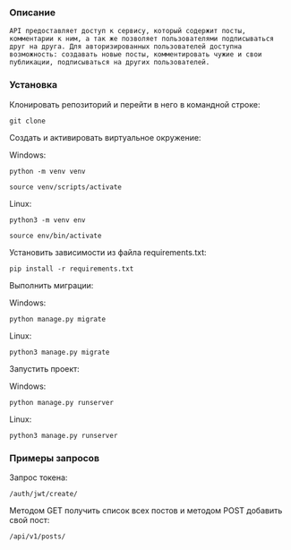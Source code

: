 ### Описание
```
API предоставляет доступ к сервису, который содержит посты, комментарии к ним, а так же позволяет пользователями подписываться друг на друга. Для авторизированных пользователей доступна возможность: создавать новые посты, комментировать чужие и свои публикации, подписываться на других пользователей.
```

### Установка

Клонировать репозиторий и перейти в него в командной строке:

```
git clone
```

Создать и активировать виртуальное окружение:

Windows:
```
python -m venv venv
```
```
source venv/scripts/activate
```
Linux:
```
python3 -m venv env
```
```
source env/bin/activate
```

Установить зависимости из файла requirements.txt:

```
pip install -r requirements.txt
```


Выполнить миграции:

Windows:
```
python manage.py migrate
```
Linux:
```
python3 manage.py migrate
```

Запустить проект:

Windows:
```
python manage.py runserver
```
Linux:
```
python3 manage.py runserver
```

### Примеры запросов

Запрос токена:
```
/auth/jwt/create/
```

Методом GET получить список всех постов и методом POST добавить свой пост:
```
/api/v1/posts/
```

